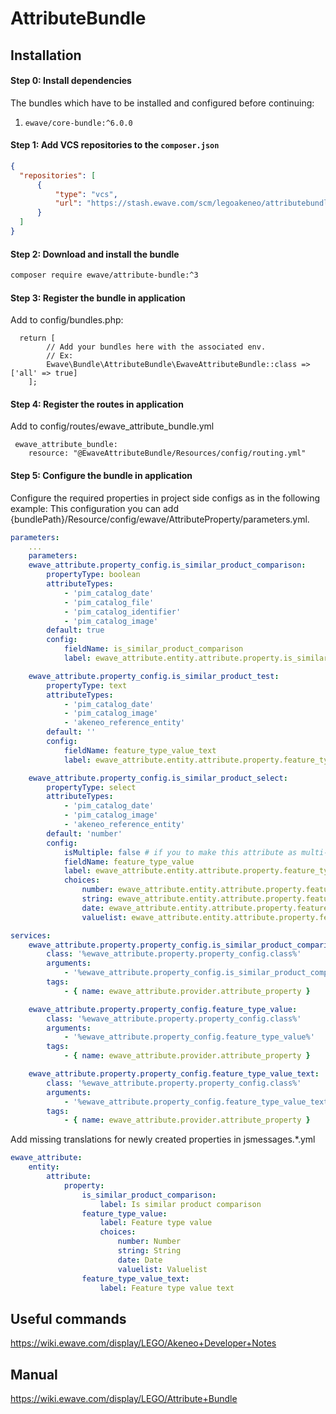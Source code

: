 # AttributeBundle

## Installation

#### Step 0: Install dependencies
The bundles which have to be installed and configured before continuing:

1. `ewave/core-bundle:^6.0.0`

#### Step 1: Add VCS repositories to the `composer.json`

```json
{
  "repositories": [
      {
          "type": "vcs",
          "url": "https://stash.ewave.com/scm/legoakeneo/attributebundle.git"
      }
  ]
}
```

#### Step 2: Download and install the bundle

```bash
composer require ewave/attribute-bundle:^3
```

#### Step 3: Register the bundle in application

Add to config/bundles.php:

```
  return [
        // Add your bundles here with the associated env.
        // Ex:
        Ewave\Bundle\AttributeBundle\EwaveAttributeBundle::class => ['all' => true]
    ];
```
#### Step 4: Register the routes in application

Add to config/routes/ewave_attribute_bundle.yml

```
 ewave_attribute_bundle:
    resource: "@EwaveAttributeBundle/Resources/config/routing.yml"
```

#### Step 5: Configure the bundle in application

Configure the required properties in project side configs as in the following example:
This configuration you can add  {bundlePath}/Resource/config/ewave/AttributeProperty/parameters.yml.
 
```yaml
parameters:
    ...
    parameters:
    ewave_attribute.property_config.is_similar_product_comparison:
        propertyType: boolean
        attributeTypes:
            - 'pim_catalog_date'
            - 'pim_catalog_file'
            - 'pim_catalog_identifier'
            - 'pim_catalog_image'
        default: true
        config:
            fieldName: is_similar_product_comparison
            label: ewave_attribute.entity.attribute.property.is_similar_product_comparison.label

    ewave_attribute.property_config.is_similar_product_test:
        propertyType: text
        attributeTypes:
            - 'pim_catalog_date'
            - 'pim_catalog_image'
            - 'akeneo_reference_entity'
        default: ''
        config:
            fieldName: feature_type_value_text
            label: ewave_attribute.entity.attribute.property.feature_type_value_text.label

    ewave_attribute.property_config.is_similar_product_select:
        propertyType: select
        attributeTypes:
            - 'pim_catalog_date'
            - 'pim_catalog_image'
            - 'akeneo_reference_entity'
        default: 'number'
        config:
            isMultiple: false # if you to make this attribute as multi-select just make it true.
            fieldName: feature_type_value
            label: ewave_attribute.entity.attribute.property.feature_type_value.label
            choices:
                number: ewave_attribute.entity.attribute.property.feature_type_value.choices.number
                string: ewave_attribute.entity.attribute.property.feature_type_value.choices.string
                date: ewave_attribute.entity.attribute.property.feature_type_value.choices.date
                valuelist: ewave_attribute.entity.attribute.property.feature_type_value.choices.valuelist

services:
    ewave_attribute.property.property_config.is_similar_product_comparison:
        class: '%ewave_attribute.property.property_config.class%'
        arguments:
            - '%ewave_attribute.property_config.is_similar_product_comparison%'
        tags:
            - { name: ewave_attribute.provider.attribute_property }

    ewave_attribute.property.property_config.feature_type_value:
        class: '%ewave_attribute.property.property_config.class%'
        arguments:
            - '%ewave_attribute.property_config.feature_type_value%'
        tags:
            - { name: ewave_attribute.provider.attribute_property }

    ewave_attribute.property.property_config.feature_type_value_text:
        class: '%ewave_attribute.property.property_config.class%'
        arguments:
            - '%ewave_attribute.property_config.feature_type_value_text%'
        tags:
            - { name: ewave_attribute.provider.attribute_property }

```

Add missing translations for newly created properties in jsmessages.*.yml
```yaml
ewave_attribute:
    entity:
        attribute:
            property:
                is_similar_product_comparison:
                    label: Is similar product comparison
                feature_type_value:
                    label: Feature type value
                    choices:
                        number: Number
                        string: String
                        date: Date
                        valuelist: Valuelist
                feature_type_value_text:
                    label: Feature type value text

```

## Useful commands
https://wiki.ewave.com/display/LEGO/Akeneo+Developer+Notes

## Manual
https://wiki.ewave.com/display/LEGO/Attribute+Bundle
